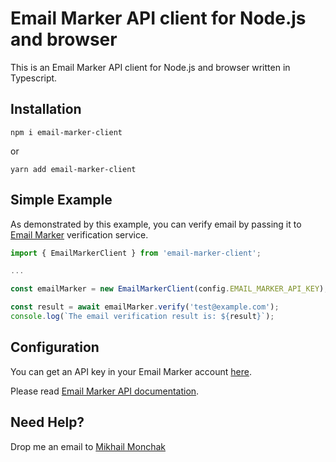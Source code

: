 # Email Marker API client for Node.js and browser

This is an Email Marker API client for Node.js and browser written in Typescript.

## Installation

```shell
npm i email-marker-client
```

or

```shell
yarn add email-marker-client
```

## Simple Example

As demonstrated by this example, you can verify email by passing it to <a href="https://www.emailmarker.com/" target="_blank">Email Marker</a> verification service.

```typescript
import { EmailMarkerClient } from 'email-marker-client';

...

const emailMarker = new EmailMarkerClient(config.EMAIL_MARKER_API_KEY);

const result = await emailMarker.verify('test@example.com');
console.log(`The email verification result is: ${result}`);
```

## Configuration

You can get an API key in your Email Marker account <a href="https://app.emailmarker.com/api/" target="_blank">here</a>.

Please read <a href="http://docs.emailmarker.com/" target="_blank">Email Marker API documentation</a>.

## Need Help?

Drop me an email to [Mikhail Monchak](mailto:mikhail.monchak.work@gmail.com)
